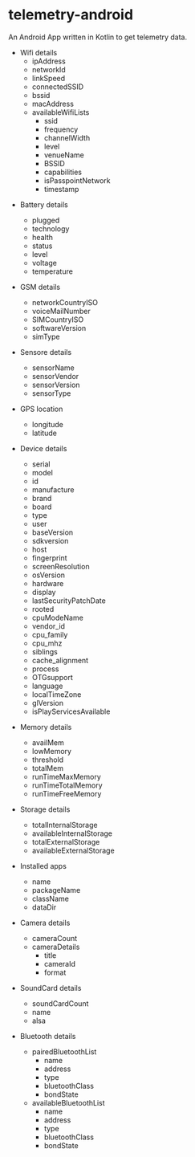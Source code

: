 # telemetry-android
An Android App written in Kotlin to get telemetry data.
 - Wifi details
    - ipAddress
    - networkId
    - linkSpeed
    - connectedSSID
    - bssid
    - macAddress
    - availableWifiLists
      - ssid
      - frequency
      - channelWidth
      - level
      - venueName
      - BSSID
      - capabilities
      - isPasspointNetwork
      - timestamp

* Battery details
    * plugged
    * technology
    * health
    * status
    * level
    * voltage
    * temperature

 * GSM details
    * networkCountryISO
    * voiceMailNumber
    * SIMCountryISO
    * softwareVersion
    * simType

 * Sensore details
    * sensorName
    * sensorVendor
    * sensorVersion
    * sensorType

 * GPS location
    * longitude
    * latitude


  * Device details
    * serial
    * model
    * id
    * manufacture
    * brand
    * board
    * type
    * user
    * baseVersion
    * sdkversion
    * host
    * fingerprint
    * screenResolution
    * osVersion
    * hardware
    * display
    * lastSecurityPatchDate
    * rooted
    * cpuModeName
    * vendor_id
    * cpu_family
    * cpu_mhz
    * siblings
    * cache_alignment
    * process
    * OTGsupport
    * language
    * localTimeZone
    * glVersion
    * isPlayServicesAvailable

* Memory details
    * availMem
    * lowMemory
    * threshold
    * totalMem
    * runTimeMaxMemory
    * runTimeTotalMemory
    * runTimeFreeMemory

* Storage details
    * totalInternalStorage
    * availableInternalStorage
    * totalExternalStorage
    * availableExternalStorage

* Installed apps
    * name
    * packageName
    * className
    * dataDir
* Camera details
    * cameraCount
    * cameraDetails
        - title
        - cameraId
        - format

* SoundCard details
    * soundCardCount
    * name
    * alsa
* Bluetooth details
    * pairedBluetoothList
        - name
        - address
        - type
        - bluetoothClass
        - bondState
    * availableBluetoothList
         - name
         - address
         - type
         - bluetoothClass
         - bondState